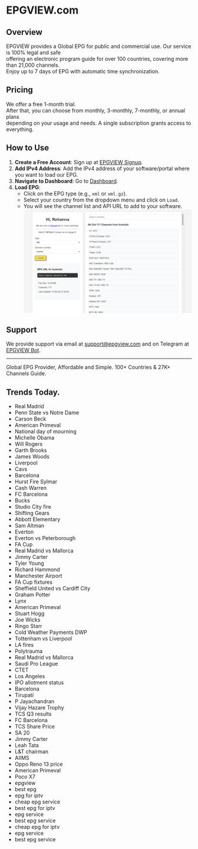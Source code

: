 # EPGVIEW.com



## Overview
EPGVIEW provides a Global EPG for public and commercial use. Our service is 100% legal and safe\
offering an electronic program guide for over 100 countries, covering more than 21,000 channels.\
Enjoy up to 7 days of EPG with automatic time synchronization.

## Pricing
We offer a free 1-month trial. \
After that, you can choose from monthly, 3-monthly, 7-monthly, or annual plans \
depending on your usage and needs. A single subscription grants access to everything.

## How to Use
1. **Create a Free Account**: Sign up at [EPGVIEW Signup](https://epgview.com/signup.php).
2. **Add IPv4 Address**: Add the IPv4 address of your software/portal where you want to load our EPG.
3. **Navigate to Dashboard**: Go to [Dashboard](https://epgview.com/dashboard.php).
4. **Load EPG**:
   - Click on the EPG type (e.g., `xml` or `xml.gz`).
   - Select your country from the dropdown menu and click on `Load`.
   - You will see the channel list and API URL to add to your software.
![EPGVIEW](img/dashboard.png)
## Support
We provide support via email at [support@epgview.com](mailto:support@epgview.com) and on Telegram at [EPGVIEW Bot](https://t.me/epgview_bot).

---

Global EPG Provider, Affordable and Simple. 100+ Countries & 27K+ Channels Guide.

## Trends Today.

- Real Madrid
- Penn State vs Notre Dame
- Carson Beck
- American Primeval
- National day of mourning
- Michelle Obama
- Will Rogers
- Garth Brooks
- James Woods
- Liverpool
- Cavs
- Barcelona
- Hurst Fire Sylmar
- Cash Warren
- FC Barcelona
- Bucks
- Studio City fire
- Shifting Gears
- Abbott Elementary
- Sam Altman
- Everton
- Everton vs Peterborough
- FA Cup
- Real Madrid vs Mallorca
- Jimmy Carter
- Tyler Young
- Richard Hammond
- Manchester Airport
- FA Cup fixtures
- Sheffield United vs Cardiff City
- Graham Potter
- Lynx
- American Primeval
- Stuart Hogg
- Joe Wicks
- Ringo Starr
- Cold Weather Payments DWP
- Tottenham vs Liverpool
- LA fires
- Polytrauma
- Real Madrid vs Mallorca
- Saudi Pro League
- CTET
- Los Angeles
- IPO allotment status
- Barcelona
- Tirupati
- P Jayachandran
- Vijay Hazare Trophy
- TCS Q3 results
- FC Barcelona
- TCS Share Price
- SA 20
- Jimmy Carter
- Leah Tata
- L&T chairman
- AIIMS
- Oppo Reno 13 price
- American Primeval
- Poco X7
- epgview
- best epg
- epg for iptv
- cheap epg service
- best epg for iptv
- epg service
- best epg service
- cheap epg for iptv
- epg service
- best epg service
